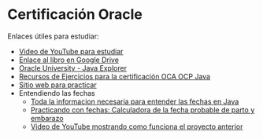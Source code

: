 <!DOCTYPE html> <html lang="es"> 
  <head> <meta charset="UTF-8"> <meta name="viewport" content="width=device-width, initial-scale=1.0"> 
   
  </head>
  <body> 
    <h1>Certificación Oracle</h1>
    <p>Enlaces útiles para estudiar:</p> 
    <ul> 
      <li><a href="https://www.youtube.com/watch?v=VXiCiPYqFMg&t=6677s">Video de YouTube para estudiar</a></li> 
      <li><a href="https://drive.google.com/drive/u/0/folders/18HwRCuU2PSuubbKkK8j1pUGAHY8ZtKzm">Enlace al libro en Google Drive</a></li> 
      <li><a href="https://mylearn.oracle.com/ou/learning-path/java-explorer/79726">Oracle University - Java Explorer</a></li> 
      <li><a href="https://enthuware.com/oca-ocp-java-certification-resources/268-oca-java-8-sample-questions">Recursos de Ejercicios para la certificación OCA OCP Java</a></li>
      <li><a href="https://enthuware.com/">Sitio web para practicar</a></li> 
      <li>
        <span>Entendiendo las fechas</span>
        <ul>
            <li><a href="https://javautodidacta.es/tiempo-en-java-localdate-localtime/">Toda la informacion necesaria para entender las fechas en Java</a></li>
            <li><a href="https://github.com/FabyRossetto/CalculadoraMaternal">Practicando con fechas: Calculadora de la fecha probable de parto y embarazo</a></li>
            <li><a href="https://www.youtube.com/watch?v=qBzmSdkvg5U">Video de YouTube mostrando como funciona el proyecto anterior</a></li>
       </ul>
     </li>
    </ul> 
  </body> 
  </html>

